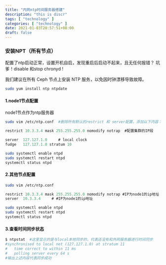 ```yaml
---
title: "内网ntp时间服务器搭建"
description: "this is discr"
tags: [ "technology" ]
categories: [ "technology" ]
date: 2021-01-03T20:57:51+08:00
draft: false
---
```


###  安装NPT（所有节点）

配置了ntp启动正常，设置开机自启，发现重启后启动不起来，且无任何报错？ 坑爹！disable 和stop chronyd !

我们建议在所有 Ceph 节点上安装 NTP 服务，以免因时钟漂移导致故障。

```bash
sudo yum install ntp ntpdate
```

#### 1.node1节点配置

 node1节点作为ntp服务器

```bash
sudo vim /etc/ntp.conf	#删除所有默认的restrict 和 server配置，添加以下内容：
```

```js
restrict 10.3.3.4 mask 255.255.255.0 nomodify notrap  #配置集群的IP段

server  127.127.1.0     # local clock
fudge   127.127.1.0 stratum 10
```

```bash
sudo systemctl enable ntpd
sudo systemctl restart ntpd
systemctl status ntpd
```

#### 2.其他节点配置

```bash
sudo vim /etc/ntp.conf
```

```js
restrict 10.3.3.4 mask 255.255.255.0 nomodify notrap #IP为node1的ip地址
server  10.3.3.4     # #IP为node1的ip地址
```

```bash
sudo systemctl enable ntpd
sudo systemctl restart ntpd
systemctl status ntpd
```

#### 3.查看时间同步状态

```bash
$ ntpstat  #这里显示的是与local本地同步的，代表还没有和外网服务器进行时间同步
#synchronised to local net (127.127.1.0) at stratum 11
#   time correct to within 11 ms
#   polling server every 64 s
#输出上述内容代表同步成功
```


